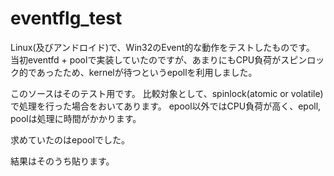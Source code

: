 # eventflg_test
Linux(及びアンドロイド)で、Win32のEvent的な動作をテストしたものです。
当初eventfd + poolで実装していたのですが、あまりにもCPU負荷がスピンロック的であったため、kernelが待つというepollを利用しました。

このソースはそのテスト用です。
比較対象として、spinlock(atomic or volatile)で処理を行った場合をおいてあります。
epool以外ではCPU負荷が高く、epoll, poolは処理に時間がかかります。

求めていたのはepoolでした。

結果はそのうち貼ります。

